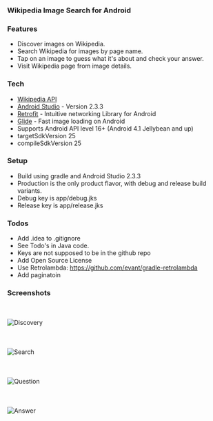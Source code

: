 ### Wikipedia Image Search for Android

### Features

- Discover images on Wikipedia.
- Search Wikipedia for images by page name.
- Tap on an image to guess what it's about and check your answer.
- Visit Wikipedia page from image details.

### Tech
* [Wikipedia API]
* [Android Studio] - Version 2.3.3
* [Retrofit] - Intuitive networking Library for Android
* [Glide] - Fast image loading on Android
* Supports Android API level 16+ (Android 4.1 Jellybean and up)
* targetSdkVersion 25
* compileSdkVersion 25

### Setup
* Build using gradle and Android Studio 2.3.3
* Production is the only product flavor, with debug and release build variants.
* Debug key is app/debug.jks
* Release key is app/release.jks

###  Todos
- Add .idea to .gitignore
- See Todo's in Java code.
- Keys are not supposed to be in the github repo
- Add Open Source License
- Use Retrolambda: https://github.com/evant/gradle-retrolambda
- Add paginatoin

[Android Studio]: <http://developers.android.com>
[Glide]: <https://github.com/bumptech/glide>
[Retrofit]: <https://square.github.io/retrofit/>
[Wikipedia API]: <https://en.wikipedia.org/w/api.php>


### Screenshots
<br><br>
![Discovery](/screenshots/Screenshot1.png?raw=true "Discovery")
<br><br>
<br><br>
![Search](/screenshots/Screenshot2.png?raw=true "Search")
<br><br>
<br><br>
![Question](/screenshots/Screenshot3.png?raw=true "Question")
<br><br>
<br><br>
![Answer](/screenshots/Screenshot4.png?raw=true "Answer")
<br><br>
<br><br>


